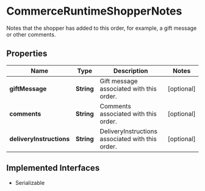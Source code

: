 

# CommerceRuntimeShopperNotes

Notes that the shopper has added to this order, for example, a gift message or other comments.

## Properties

| Name | Type | Description | Notes |
|------------ | ------------- | ------------- | -------------|
|**giftMessage** | **String** | Gift message associated with this order. |  [optional] |
|**comments** | **String** | Comments associated with this order. |  [optional] |
|**deliveryInstructions** | **String** | DeliveryInstructions associated with this order. |  [optional] |


## Implemented Interfaces

* Serializable


